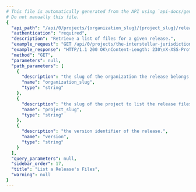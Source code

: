 ```yaml
---
# This file is automatically generated from the API using `api-docs/generate.py`
# Do not manually this file.
{
  "api_path": "/api/0/projects/{organization_slug}/{project_slug}/releases/{version}/files/", 
  "authentication": "required", 
  "description": "Retrieve a list of files for a given release.", 
  "example_request": "GET /api/0/projects/the-interstellar-jurisdiction/pump-station/releases/593e1e1f7222205faf2729e8d7766864717b48f6/files/ HTTP/1.1\nHost: sentry.io\nAuthorization: Bearer {base64-encoded-key-here}", 
  "example_response": "HTTP/1.1 200 OK\nContent-Length: 230\nX-XSS-Protection: 1; mode=block\nX-Content-Type-Options: nosniff\nContent-Language: en\nVary: Accept-Language, Cookie\nLink: <https://sentry.io/api/0/projects/the-interstellar-jurisdiction/pump-station/releases/593e1e1f7222205faf2729e8d7766864717b48f6/files/?&cursor=100:-1:1>; rel=\"previous\"; results=\"false\"; cursor=\"100:-1:1\", <https://sentry.io/api/0/projects/the-interstellar-jurisdiction/pump-station/releases/593e1e1f7222205faf2729e8d7766864717b48f6/files/?&cursor=100:1:0>; rel=\"next\"; results=\"false\"; cursor=\"100:1:0\"\nAllow: GET, POST, HEAD, OPTIONS\nX-Frame-Options: deny\nContent-Type: application/json\n\n[\n  {\n    \"dateCreated\": \"2018-09-20T15:48:19.984Z\", \n    \"dist\": null, \n    \"headers\": {\n      \"Content-Type\": \"text/plain; encoding=utf-8\"\n    }, \n    \"id\": \"1\", \n    \"name\": \"/demo/message-for-you.txt\", \n    \"sha1\": \"2ef7bde608ce5404e97d5f042f95f89f1c232871\", \n    \"size\": 12\n  }\n]", 
  "method": "GET", 
  "parameters": null, 
  "path_parameters": [
    {
      "description": "the slug of the organization the release belongs to.", 
      "name": "organization_slug", 
      "type": "string"
    }, 
    {
      "description": "the slug of the project to list the release files of.", 
      "name": "project_slug", 
      "type": "string"
    }, 
    {
      "description": "the version identifier of the release.", 
      "name": "version", 
      "type": "string"
    }
  ], 
  "query_parameters": null, 
  "sidebar_order": 17, 
  "title": "List a Release's Files", 
  "warning": null
}
---
```


